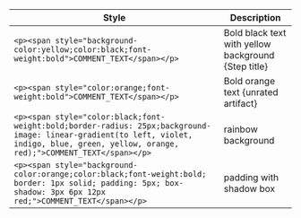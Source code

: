|Style|Description|
|---|---|
|```<p><span style="background-color:yellow;color:black;font-weight:bold">COMMENT_TEXT</span></p>```|Bold black text with yellow background {Step title}|
|```<p><span style="color:orange;font-weight:bold">COMMENT_TEXT</span></p>```|Bold orange text {unrated artifact}|
|```<p><span style="color:black;font-weight:bold;border-radius: 25px;background-image: linear-gradient(to left, violet, indigo, blue, green, yellow, orange, red);">COMMENT_TEXT</span></p>```|rainbow background|
|```<p><span style="background-color:orange;color:black;font-weight:bold; border: 1px solid; padding: 5px; box-shadow: 3px 6px 12px red;">COMMENT_TEXT</span></p>```|padding with shadow box|
